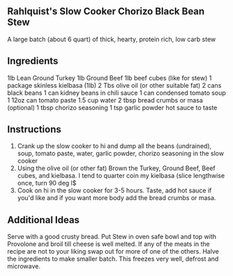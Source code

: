 ## Rahlquist's Slow Cooker Chorizo Black Bean Stew

A large batch (about 6 quart) of thick, hearty, protein rich, low carb stew

## Ingredients
1lb Lean Ground Turkey
1lb Ground Beef
1lb beef cubes (like for stew)
1 package skinless kielbasa (1lb)
2 Tbs olive oil (or other suitable fat)
2 cans black beans
1 can kidney beans in chili sauce
1 can condensed tomato soup
1 12oz can tomato paste
1.5 cup water
2 tbsp bread crumbs or masa (optional)
1 tbsp chorizo seasoning
1 tsp garlic powder
hot sauce to taste

## Instructions
1. Crank up the slow cooker to hi and dump all the beans (undrained), soup, tomato paste, water, garlic powder, chorizo seasoning in the slow cooker
2. Using the olive oil (or other fat) Brown the Turkey, Ground Beef, Beef cubes, and kielbasa. I tend to quarter coin my kielbasa (slice lengthwise once, turn 90 deg l$
3. Cook on hi in the slow cooker for 3-5 hours. Taste, add hot sauce if you'd like and if you want more body add the bread crumbs or masa.

## Additional Ideas
Serve with a good crusty bread.
Put Stew in oven safe bowl and top with Provolone and broil till cheese is well melted.
If any of the meats in the recipe are not to your liking swap out for more of one of the others.
Halve the ingredients to make smaller batch.
This freezes very well, defrost and microwave.



